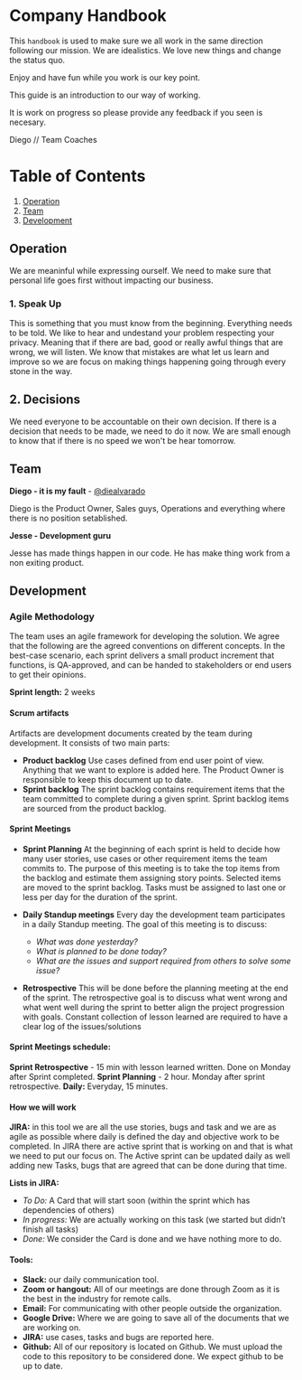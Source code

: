 # Company Handbook

This `handbook` is  used to make sure we all work in the same direction following our mission. We are idealistics. We love new things and change the status quo.

Enjoy and have fun while you work is our key point. 

This guide is an introduction to our way of working.

It is work on progress so please provide any feedback if you seen is necesary.

Diego // Team Coaches

# Table of Contents

1. [Operation](https://github.com/diealvarado/TeamCoaches_handbook#operation)
2. [Team](https://github.com/diealvarado/TeamCoaches_handbook#team)
3. [Development](https://github.com/diealvarado/TeamCoaches_handbook#development)

## Operation
We are meaninful while expressing ourself. We need to make sure that personal life goes first without impacting our business. 

### 1. Speak Up
This is something that you must know from the beginning. Everything needs to be told. We like to hear and undestand your problem respecting your privacy.
Meaning that if there are bad, good or really awful things that are wrong, we will listen.
We know that mistakes are what let us learn and improve so we are focus on making things happening going through every stone in the way.

## 2. Decisions
We need everyone to be accountable on their own decision. If there is a decision that needs to be made, we need to do it now.
We are small enough to know that if there is no speed we won't be hear tomorrow.

## Team

**Diego - it is my fault** - [@diealvarado](https://twitter.com/diealvarado)

Diego is the Product Owner, Sales guys, Operations and everything where there is no position setablished.

**Jesse - Development guru**

Jesse has made things happen in our code. He has make thing work from a non exiting product.

## Development 
### Agile Methodology
The team uses an agile framework for developing the solution. We agree that the following are the agreed conventions on different concepts. In the best-case scenario, each sprint delivers a small product increment that functions, is QA-approved, and can be handed to stakeholders or end users to get their opinions.

**Sprint length:** 2 weeks 

#### Scrum artifacts
Artifacts are development documents created by the team during development. It consists of two main parts:
- **Product backlog** Use cases defined from end user point of view. Anything that we want to explore is added here. The Product Owner is responsible to keep this document up to date. 
- **Sprint backlog** The sprint backlog contains requirement items that the team committed to complete during a given sprint. Sprint backlog items are sourced from the product backlog.

#### Sprint Meetings
- **Sprint Planning** At the beginning of each sprint is held to decide how many user stories, use cases or other requirement items the team commits to. The purpose of this meeting is to take the top items from the backlog and estimate them assigning story points. Selected items are moved to the sprint backlog. Tasks must be assigned to last one or less per day for the duration of the sprint.

- **Daily Standup meetings** Every day the development team participates in a daily Standup meeting. The goal of this meeting is to discuss:
  - *What was done yesterday?*
  - *What is planned to be done today?*
  - *What are the issues and support required from others to solve some issue?*

- **Retrospective** This will be done before the planning meeting at the end of the sprint. The retrospective goal is to discuss what went wrong and what went well during the sprint to better align the project progression with goals. Constant collection of lesson learned are required to have a clear log of the issues/solutions

#### Sprint Meetings schedule:
**Sprint Retrospective** - 15 min with lesson learned written. Done on Monday after Sprint completed.
**Sprint Planning** - 2 hour. Monday after sprint retrospective.
**Daily:** Everyday, 15 minutes.

#### How we will work
**JIRA:** in this tool we are all the use stories, bugs and task and we are as agile as possible where daily is defined the day and objective work to be completed.
In JIRA there are active sprint that is working on and that is what we need to put our focus on. The Active sprint can be updated daily as well adding new Tasks, bugs that are agreed that can be done during that time.

**Lists in JIRA:**
- *To Do:* A Card that will start soon (within the sprint which has dependencies of others)
- *In progress:* We are actually working on this task (we started but didn’t finish all tasks)
- *Done:* We consider the Card is done and we have nothing more to do.

#### Tools:
- **Slack:** our daily communication tool.
- **Zoom or hangout:** All of our meetings are done through Zoom as it is the best in the industry for remote calls.
- **Email:** For communicating with other people outside the organization.
- **Google Drive:** Where we are going to save all of the documents that we are working on. 
- **JIRA:** use cases, tasks and bugs are reported here.
- **Github:** All of our repository is located on Github. We must upload the code to this repository to be considered done. We expect github to be up to date.

